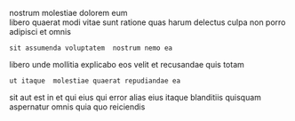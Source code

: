 <!--
title: Configurable global synergy
author: Meaghan
date: 2014-06-16-0630
link: 2014-06-16-0630-configurable-global-synergy
tags: [CSS3,Backbone,Android,system]
-->

nostrum molestiae  dolorem eum  
libero quaerat modi vitae sunt ratione  quas harum delectus
culpa non porro adipisci  et omnis 
 	sit assumenda voluptatem  nostrum nemo ea
libero unde  mollitia explicabo eos velit et
recusandae quis totam 
 	ut itaque  molestiae quaerat repudiandae ea
 sit aut est in et qui 
eius qui error
alias   eius itaque blanditiis quisquam aspernatur
omnis quia quo  reiciendis 